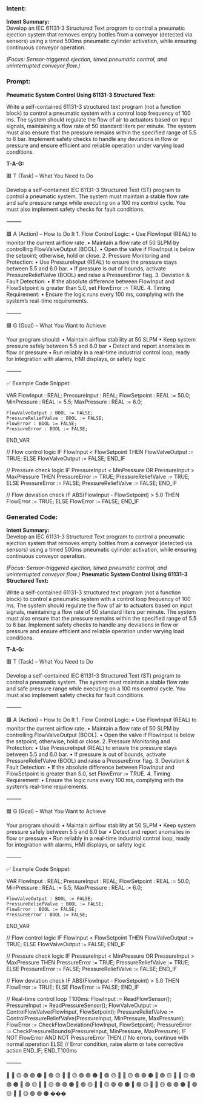 ### Intent:
**Intent Summary:**  
Develop an IEC 61131-3 Structured Text program to control a pneumatic ejection system that removes empty bottles from a conveyor (detected via sensors) using a timed 500ms pneumatic cylinder activation, while ensuring continuous conveyor operation.  

*(Focus: Sensor-triggered ejection, timed pneumatic control, and uninterrupted conveyor flow.)*

### Prompt:
**Pneumatic System Control Using 61131-3 Structured Text:**

Write a self-contained 61131-3 structured text program (not a function block) to control a pneumatic system with a control loop frequency of 100 ms. The system should regulate the flow of air to actuators based on input signals, maintaining a flow rate of 50 standard liters per minute. The system must also ensure that the pressure remains within the specified range of 5.5 to 6 bar. Implement safety checks to handle any deviations in flow or pressure and ensure efficient and reliable operation under varying load conditions.

**T-A-G:**

🟥 T (Task) – What You Need to Do

Develop a self-contained IEC 61131-3 Structured Text (ST) program to control a pneumatic system. The system must maintain a stable flow rate and safe pressure range while executing on a 100 ms control cycle. You must also implement safety checks for fault conditions.

⸻

🟩 A (Action) – How to Do It
	1.	Flow Control Logic:
	•	Use FlowInput (REAL) to monitor the current airflow rate.
	•	Maintain a flow rate of 50 SLPM by controlling FlowValveOutput (BOOL).
	•	Open the valve if FlowInput is below the setpoint; otherwise, hold or close.
	2.	Pressure Monitoring and Protection:
	•	Use PressureInput (REAL) to ensure the pressure stays between 5.5 and 6.0 bar.
	•	If pressure is out of bounds, activate PressureReliefValve (BOOL) and raise a PressureError flag.
	3.	Deviation & Fault Detection:
	•	If the absolute difference between FlowInput and FlowSetpoint is greater than 5.0, set FlowError := TRUE.
	4.	Timing Requirement:
	•	Ensure the logic runs every 100 ms, complying with the system’s real-time requirements.

⸻

🟦 G (Goal) – What You Want to Achieve

Your program should:
	•	Maintain airflow stability at 50 SLPM
	•	Keep system pressure safely between 5.5 and 6.0 bar
	•	Detect and report anomalies in flow or pressure
	•	Run reliably in a real-time industrial control loop, ready for integration with alarms, HMI displays, or safety logic

⸻

✅ Example Code Snippet:

VAR
    FlowInput : REAL;
    PressureInput : REAL;
    FlowSetpoint : REAL := 50.0;
    MinPressure : REAL := 5.5;
    MaxPressure : REAL := 6.0;

    FlowValveOutput : BOOL := FALSE;
    PressureReliefValve : BOOL := FALSE;
    FlowError : BOOL := FALSE;
    PressureError : BOOL := FALSE;
END_VAR

// Flow control logic
IF FlowInput < FlowSetpoint THEN
    FlowValveOutput := TRUE;
ELSE
    FlowValveOutput := FALSE;
END_IF

// Pressure check logic
IF PressureInput < MinPressure OR PressureInput > MaxPressure THEN
    PressureError := TRUE;
    PressureReliefValve := TRUE;
ELSE
    PressureError := FALSE;
    PressureReliefValve := FALSE;
END_IF

// Flow deviation check
IF ABS(FlowInput - FlowSetpoint) > 5.0 THEN
    FlowError := TRUE;
ELSE
    FlowError := FALSE;
END_IF

### Generated Code:
**Intent Summary:**  
Develop an IEC 61131-3 Structured Text program to control a pneumatic ejection system that removes empty bottles from a conveyor (detected via sensors) using a timed 500ms pneumatic cylinder activation, while ensuring continuous conveyor operation.  

*(Focus: Sensor-triggered ejection, timed pneumatic control, and uninterrupted conveyor flow.)*
**Pneumatic System Control Using 61131-3 Structured Text:**

Write a self-contained 61131-3 structured text program (not a function block) to control a pneumatic system with a control loop frequency of 100 ms. The system should regulate the flow of air to actuators based on input signals, maintaining a flow rate of 50 standard liters per minute. The system must also ensure that the pressure remains within the specified range of 5.5 to 6 bar. Implement safety checks to handle any deviations in flow or pressure and ensure efficient and reliable operation under varying load conditions.

**T-A-G:**

🟥 T (Task) – What You Need to Do

Develop a self-contained IEC 61131-3 Structured Text (ST) program to control a pneumatic system. The system must maintain a stable flow rate and safe pressure range while executing on a 100 ms control cycle. You must also implement safety checks for fault conditions.

⸻

🟩 A (Action) – How to Do It
	1.	Flow Control Logic:
	•	Use FlowInput (REAL) to monitor the current airflow rate.
	•	Maintain a flow rate of 50 SLPM by controlling FlowValveOutput (BOOL).
	•	Open the valve if FlowInput is below the setpoint; otherwise, hold or close.
	2.	Pressure Monitoring and Protection:
	•	Use PressureInput (REAL) to ensure the pressure stays between 5.5 and 6.0 bar.
	•	If pressure is out of bounds, activate PressureReliefValve (BOOL) and raise a PressureError flag.
	3.	Deviation & Fault Detection:
	•	If the absolute difference between FlowInput and FlowSetpoint is greater than 5.0, set FlowError := TRUE.
	4.	Timing Requirement:
	•	Ensure the logic runs every 100 ms, complying with the system’s real-time requirements.

⸻

🟦 G (Goal) – What You Want to Achieve

Your program should:
	•	Maintain airflow stability at 50 SLPM
	•	Keep system pressure safely between 5.5 and 6.0 bar
	•	Detect and report anomalies in flow or pressure
	•	Run reliably in a real-time industrial control loop, ready for integration with alarms, HMI displays, or safety logic

⸻

✅ Example Code Snippet:

VAR
    FlowInput : REAL;
    PressureInput : REAL;
    FlowSetpoint : REAL := 50.0;
    MinPressure : REAL := 5.5;
    MaxPressure : REAL := 6.0;

    FlowValveOutput : BOOL := FALSE;
    PressureReliefValve : BOOL := FALSE;
    FlowError : BOOL := FALSE;
    PressureError : BOOL := FALSE;
END_VAR

// Flow control logic
IF FlowInput < FlowSetpoint THEN
    FlowValveOutput := TRUE;
ELSE
    FlowValveOutput := FALSE;
END_IF

// Pressure check logic
IF PressureInput < MinPressure OR PressureInput > MaxPressure THEN
    PressureError := TRUE;
    PressureReliefValve := TRUE;
ELSE
    PressureError := FALSE;
    PressureReliefValve := FALSE;
END_IF

// Flow deviation check
IF ABS(FlowInput - FlowSetpoint) > 5.0 THEN
    FlowError := TRUE;
ELSE
    FlowError := FALSE;
END_IF

// Real-time control loop
T100ms:
    FlowInput := ReadFlowSensor();
    PressureInput := ReadPressureSensor();
    FlowValveOutput := ControlFlowValve(FlowInput, FlowSetpoint);
    PressureReliefValve := ControlPressureReliefValve(PressureInput, MinPressure, MaxPressure);
    FlowError := CheckFlowDeviation(FlowInput, FlowSetpoint);
    PressureError := CheckPressureBounds(PressureInput, MinPressure, MaxPressure);
    IF NOT FlowError AND NOT PressureError THEN
        // No errors, continue with normal operation
    ELSE
        // Error condition, raise alarm or take corrective action
    END_IF;
END_T100ms

⸻

🔴 🔵 🟡 🟢 🟣 🟤 🔵 🟢 🟡 🔴 🔵 🟡 🟢 🟣 🟤 🔵 🟢 🟡 🔴 🔵 🟡 🟢 🟣 🟤 🔵 🟢 🟡 🔴 🔵 🟡 🟢 🟣 🟤 🔵 🟢 🟡 🔴 🔵 🟡 🟢 🟣 🟤 🔵 🟢 🟡 🔴 🔵 🟡 🟢 🟣 🟤 🔵 🟢 🟡 🔴 🔵 🟡 🟢 🟣 🟤 🔵 🟢 🟡 🔴 🔵 🟡 🟢 🟣 🟤 ���
